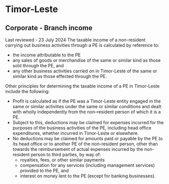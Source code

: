 # Timor-Leste
## Corporate - Branch income
Last reviewed - 23 July 2024
The taxable income of a non-resident carrying out business activities through a PE is calculated by reference to:
  * the income attributable to the PE 
  * any sales of goods or merchandise of the same or similar kind as those sold through the PE, and 
  * any other business activities carried on in Timor-Leste of the same or similar kind as those effected through the PE. 


Other principles for determining the taxable income of a PE in Timor-Leste include the following:
  * Profit is calculated as if the PE was a Timor-Leste entity engaged in the same or similar activities under the same or similar conditions and dealt with wholly independently from the non-resident person of which it is a PE. 
  * Subject to this, deductions may be claimed for expenses incurred for the purposes of the business activities of the PE, including head office expenditures, whether incurred in Timor-Leste or elsewhere. 
  * No deductions may be claimed for amounts paid or payable by the PE to its head office or to another PE of the non-resident person, other than towards the reimbursement of actual expenses incurred by the non-resident person to third parties, by way of: 
    * royalties, fees, or other similar payments 
    * compensation for any services (including management services) provided to the PE, and 
    * interest on money lent to the PE (except for banking businesses). 


